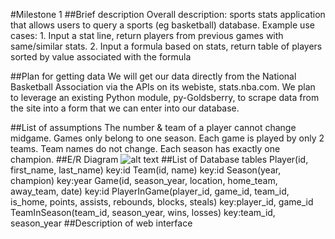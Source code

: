 #Milestone 1
##Brief description
Overall description: sports stats application that allows users to query a sports (eg basketball) database. Example use cases: 1. Input a stat line, return players from previous games with same/similar stats. 2. Input a formula based on stats, return table of players sorted by value associated with the formula

##Plan for getting data
We will get our data directly from the National Basketball Association via the APIs on its webiste, stats.nba.com. We plan to leverage an existing Python module, py-Goldsberry, to scrape data from the site into a form that we can enter into our database.

##List of assumptions
The number & team of a player cannot change midgame.
Games only belong to one season.
Each game is played by only 2 teams.
Team names do not change.
Each season has exactly one champion.
##E/R Diagram
![alt text](https://lh4.googleusercontent.com/JZkypcmfl9Tz7eaulNReaPZv-xKcPvPcg_JlXqPU-VaIVbtHB55zq9HbhyiI9crStz6bPTkwLmyCIp4=w1920-h811-rw "E/R Diagram")
##List of Database tables
Player(id, first_name, last_name) key:id
Team(id, name) key:id
Season(year, champion) key:year
Game(id, season_year, location, home_team, away_team, date) key:id
PlayerInGame(player_id, game_id, team_id, is_home, points, assists, rebounds, blocks, steals) key:player_id, game_id
TeamInSeason(team_id, season_year, wins, losses) key:team_id, season_year
##Description of web interface
